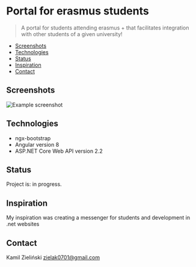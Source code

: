 # Portal for erasmus students
> A portal for students attending erasmus + that facilitates integration with other students of a given university!

* [Screenshots](#screenshots)
* [Technologies](#technologies)
* [Status](#status)
* [Inspiration](#inspiration)
* [Contact](#contact)

## Screenshots
![Example screenshot](./img/screenshot.png)




## Technologies
* ngx-bootstrap
* Angular version 8 
* ASP.NET Core Web API version 2.2 

## Status
Project is: in progress.

## Inspiration
My inspiration was creating a messenger for students and development in .net websites

## Contact
Kamil Zieliński
zielak0701@gmail.com
